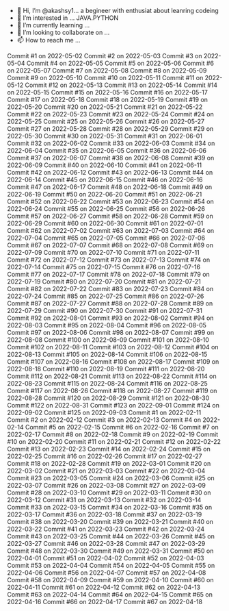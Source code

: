 - 👋 Hi, I’m @akashsy1... a begineer with enthusiat about leanring codeing
- 👀 I’m interested in ... JAVA.PYTHON
- 🌱 I’m currently learning ...
- 💞️ I’m looking to collaborate on ...
- 📫 How to reach me ...

<!---
akashsy1/akashsy1 is a ✨ special ✨ repository because its `README.md` (this file) appears on your GitHub profile.
You can click the Preview link to take a look at your changes.
--->
Commit #1 on 2022-05-02
Commit #2 on 2022-05-03
Commit #3 on 2022-05-04
Commit #4 on 2022-05-05
Commit #5 on 2022-05-06
Commit #6 on 2022-05-07
Commit #7 on 2022-05-08
Commit #8 on 2022-05-09
Commit #9 on 2022-05-10
Commit #10 on 2022-05-11
Commit #11 on 2022-05-12
Commit #12 on 2022-05-13
Commit #13 on 2022-05-14
Commit #14 on 2022-05-15
Commit #15 on 2022-05-16
Commit #16 on 2022-05-17
Commit #17 on 2022-05-18
Commit #18 on 2022-05-19
Commit #19 on 2022-05-20
Commit #20 on 2022-05-21
Commit #21 on 2022-05-22
Commit #22 on 2022-05-23
Commit #23 on 2022-05-24
Commit #24 on 2022-05-25
Commit #25 on 2022-05-26
Commit #26 on 2022-05-27
Commit #27 on 2022-05-28
Commit #28 on 2022-05-29
Commit #29 on 2022-05-30
Commit #30 on 2022-05-31
Commit #31 on 2022-06-01
Commit #32 on 2022-06-02
Commit #33 on 2022-06-03
Commit #34 on 2022-06-04
Commit #35 on 2022-06-05
Commit #36 on 2022-06-06
Commit #37 on 2022-06-07
Commit #38 on 2022-06-08
Commit #39 on 2022-06-09
Commit #40 on 2022-06-10
Commit #41 on 2022-06-11
Commit #42 on 2022-06-12
Commit #43 on 2022-06-13
Commit #44 on 2022-06-14
Commit #45 on 2022-06-15
Commit #46 on 2022-06-16
Commit #47 on 2022-06-17
Commit #48 on 2022-06-18
Commit #49 on 2022-06-19
Commit #50 on 2022-06-20
Commit #51 on 2022-06-21
Commit #52 on 2022-06-22
Commit #53 on 2022-06-23
Commit #54 on 2022-06-24
Commit #55 on 2022-06-25
Commit #56 on 2022-06-26
Commit #57 on 2022-06-27
Commit #58 on 2022-06-28
Commit #59 on 2022-06-29
Commit #60 on 2022-06-30
Commit #61 on 2022-07-01
Commit #62 on 2022-07-02
Commit #63 on 2022-07-03
Commit #64 on 2022-07-04
Commit #65 on 2022-07-05
Commit #66 on 2022-07-06
Commit #67 on 2022-07-07
Commit #68 on 2022-07-08
Commit #69 on 2022-07-09
Commit #70 on 2022-07-10
Commit #71 on 2022-07-11
Commit #72 on 2022-07-12
Commit #73 on 2022-07-13
Commit #74 on 2022-07-14
Commit #75 on 2022-07-15
Commit #76 on 2022-07-16
Commit #77 on 2022-07-17
Commit #78 on 2022-07-18
Commit #79 on 2022-07-19
Commit #80 on 2022-07-20
Commit #81 on 2022-07-21
Commit #82 on 2022-07-22
Commit #83 on 2022-07-23
Commit #84 on 2022-07-24
Commit #85 on 2022-07-25
Commit #86 on 2022-07-26
Commit #87 on 2022-07-27
Commit #88 on 2022-07-28
Commit #89 on 2022-07-29
Commit #90 on 2022-07-30
Commit #91 on 2022-07-31
Commit #92 on 2022-08-01
Commit #93 on 2022-08-02
Commit #94 on 2022-08-03
Commit #95 on 2022-08-04
Commit #96 on 2022-08-05
Commit #97 on 2022-08-06
Commit #98 on 2022-08-07
Commit #99 on 2022-08-08
Commit #100 on 2022-08-09
Commit #101 on 2022-08-10
Commit #102 on 2022-08-11
Commit #103 on 2022-08-12
Commit #104 on 2022-08-13
Commit #105 on 2022-08-14
Commit #106 on 2022-08-15
Commit #107 on 2022-08-16
Commit #108 on 2022-08-17
Commit #109 on 2022-08-18
Commit #110 on 2022-08-19
Commit #111 on 2022-08-20
Commit #112 on 2022-08-21
Commit #113 on 2022-08-22
Commit #114 on 2022-08-23
Commit #115 on 2022-08-24
Commit #116 on 2022-08-25
Commit #117 on 2022-08-26
Commit #118 on 2022-08-27
Commit #119 on 2022-08-28
Commit #120 on 2022-08-29
Commit #121 on 2022-08-30
Commit #122 on 2022-08-31
Commit #123 on 2022-09-01
Commit #124 on 2022-09-02
Commit #125 on 2022-09-03
Commit #1 on 2022-02-11
Commit #2 on 2022-02-12
Commit #3 on 2022-02-13
Commit #4 on 2022-02-14
Commit #5 on 2022-02-15
Commit #6 on 2022-02-16
Commit #7 on 2022-02-17
Commit #8 on 2022-02-18
Commit #9 on 2022-02-19
Commit #10 on 2022-02-20
Commit #11 on 2022-02-21
Commit #12 on 2022-02-22
Commit #13 on 2022-02-23
Commit #14 on 2022-02-24
Commit #15 on 2022-02-25
Commit #16 on 2022-02-26
Commit #17 on 2022-02-27
Commit #18 on 2022-02-28
Commit #19 on 2022-03-01
Commit #20 on 2022-03-02
Commit #21 on 2022-03-03
Commit #22 on 2022-03-04
Commit #23 on 2022-03-05
Commit #24 on 2022-03-06
Commit #25 on 2022-03-07
Commit #26 on 2022-03-08
Commit #27 on 2022-03-09
Commit #28 on 2022-03-10
Commit #29 on 2022-03-11
Commit #30 on 2022-03-12
Commit #31 on 2022-03-13
Commit #32 on 2022-03-14
Commit #33 on 2022-03-15
Commit #34 on 2022-03-16
Commit #35 on 2022-03-17
Commit #36 on 2022-03-18
Commit #37 on 2022-03-19
Commit #38 on 2022-03-20
Commit #39 on 2022-03-21
Commit #40 on 2022-03-22
Commit #41 on 2022-03-23
Commit #42 on 2022-03-24
Commit #43 on 2022-03-25
Commit #44 on 2022-03-26
Commit #45 on 2022-03-27
Commit #46 on 2022-03-28
Commit #47 on 2022-03-29
Commit #48 on 2022-03-30
Commit #49 on 2022-03-31
Commit #50 on 2022-04-01
Commit #51 on 2022-04-02
Commit #52 on 2022-04-03
Commit #53 on 2022-04-04
Commit #54 on 2022-04-05
Commit #55 on 2022-04-06
Commit #56 on 2022-04-07
Commit #57 on 2022-04-08
Commit #58 on 2022-04-09
Commit #59 on 2022-04-10
Commit #60 on 2022-04-11
Commit #61 on 2022-04-12
Commit #62 on 2022-04-13
Commit #63 on 2022-04-14
Commit #64 on 2022-04-15
Commit #65 on 2022-04-16
Commit #66 on 2022-04-17
Commit #67 on 2022-04-18
